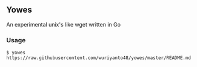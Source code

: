 ## Yowes

An experimental unix's like wget written in Go

### Usage
```shell
$ yowes https://raw.githubusercontent.com/wuriyanto48/yowes/master/README.md
```
